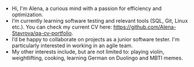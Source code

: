 - Hi, I'm Alena, a curious mind with a passion for efficiency and optimization.  
- I’m currently learning software testing and relevant tools (SQL, Git, Linux etc.). You can check my current CV here: https://github.com/Alena-Stavrova/qa-cv-portfolio.
- I’d be happy to collaborate on projects as a junior software tester. I'm particularly interested in working in an agile team. 
- My other interests include, but are not limited to: playing violin, weightlifting, cooking, learning German on Duolingo and MBTI memes. 


<!---
Alena-Stavrova/Alena-Stavrova is a ✨ special ✨ repository because its `README.md` (this file) appears on your GitHub profile.
You can click the Preview link to take a look at your changes.
--->
